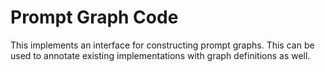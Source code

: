 # Prompt Graph Code

This implements an interface for constructing prompt graphs.
This can be used to annotate existing implementations with graph definitions as well.
